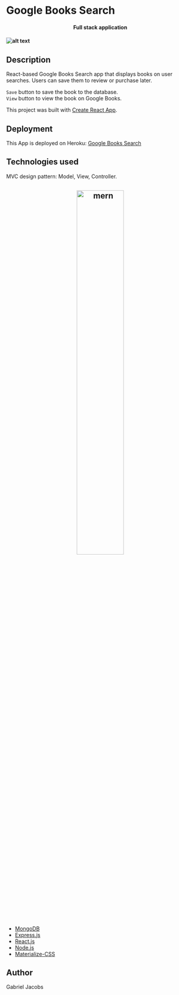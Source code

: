 # Google Books Search

<h4 align="center">Full stack application<h4>

![alt text](./scrnsht.png "Google Book Search")

## Description

React-based Google Books Search app that displays books on user searches. Users can save them to review or purchase later. 

`Save` button to save the book to the database.<br>
`View` button to view the book on Google Books.

This project was built with [Create React App](https://github.com/facebook/create-react-app).

## Deployment 

This App is deployed on Heroku: [Google Books Search](https://limitless-reaches-94201.herokuapp.com/)

## Technologies used

MVC design pattern: Model, View, Controller.

<h2 align="center">
<img alt="mern" src="client/public/images/mern.jpg" width="50%">
</h2>

- [MongoDB](mongodb.com)
- [Express.js](https://expressjs.com)
- [React.js](https://reactjs.org/)
- [Node.js](https://nodejs.org/en/)
- [Materialize-CSS](https://materializecss.com/)

## Author

Gabriel Jacobs